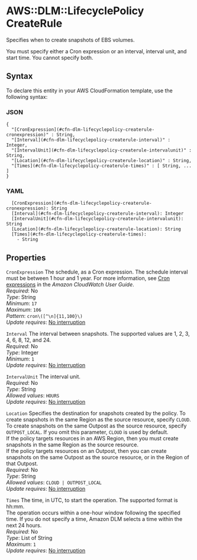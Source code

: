 # AWS::DLM::LifecyclePolicy CreateRule<a name="aws-properties-dlm-lifecyclepolicy-createrule"></a>

Specifies when to create snapshots of EBS volumes\.

You must specify either a Cron expression or an interval, interval unit, and start time\. You cannot specify both\.

## Syntax<a name="aws-properties-dlm-lifecyclepolicy-createrule-syntax"></a>

To declare this entity in your AWS CloudFormation template, use the following syntax:

### JSON<a name="aws-properties-dlm-lifecyclepolicy-createrule-syntax.json"></a>

```
{
  "[CronExpression](#cfn-dlm-lifecyclepolicy-createrule-cronexpression)" : String,
  "[Interval](#cfn-dlm-lifecyclepolicy-createrule-interval)" : Integer,
  "[IntervalUnit](#cfn-dlm-lifecyclepolicy-createrule-intervalunit)" : String,
  "[Location](#cfn-dlm-lifecyclepolicy-createrule-location)" : String,
  "[Times](#cfn-dlm-lifecyclepolicy-createrule-times)" : [ String, ... ]
}
```

### YAML<a name="aws-properties-dlm-lifecyclepolicy-createrule-syntax.yaml"></a>

```
  [CronExpression](#cfn-dlm-lifecyclepolicy-createrule-cronexpression): String
  [Interval](#cfn-dlm-lifecyclepolicy-createrule-interval): Integer
  [IntervalUnit](#cfn-dlm-lifecyclepolicy-createrule-intervalunit): String
  [Location](#cfn-dlm-lifecyclepolicy-createrule-location): String
  [Times](#cfn-dlm-lifecyclepolicy-createrule-times): 
    - String
```

## Properties<a name="aws-properties-dlm-lifecyclepolicy-createrule-properties"></a>

`CronExpression`  <a name="cfn-dlm-lifecyclepolicy-createrule-cronexpression"></a>
The schedule, as a Cron expression\. The schedule interval must be between 1 hour and 1 year\. For more information, see [Cron expressions](https://docs.aws.amazon.com/AmazonCloudWatch/latest/events/ScheduledEvents.html#CronExpressions) in the *Amazon CloudWatch User Guide*\.  
*Required*: No  
*Type*: String  
*Minimum*: `17`  
*Maximum*: `106`  
*Pattern*: `cron\([^\n]{11,100}\)`  
*Update requires*: [No interruption](https://docs.aws.amazon.com/AWSCloudFormation/latest/UserGuide/using-cfn-updating-stacks-update-behaviors.html#update-no-interrupt)

`Interval`  <a name="cfn-dlm-lifecyclepolicy-createrule-interval"></a>
The interval between snapshots\. The supported values are 1, 2, 3, 4, 6, 8, 12, and 24\.  
*Required*: No  
*Type*: Integer  
*Minimum*: `1`  
*Update requires*: [No interruption](https://docs.aws.amazon.com/AWSCloudFormation/latest/UserGuide/using-cfn-updating-stacks-update-behaviors.html#update-no-interrupt)

`IntervalUnit`  <a name="cfn-dlm-lifecyclepolicy-createrule-intervalunit"></a>
The interval unit\.  
*Required*: No  
*Type*: String  
*Allowed values*: `HOURS`  
*Update requires*: [No interruption](https://docs.aws.amazon.com/AWSCloudFormation/latest/UserGuide/using-cfn-updating-stacks-update-behaviors.html#update-no-interrupt)

`Location`  <a name="cfn-dlm-lifecyclepolicy-createrule-location"></a>
Specifies the destination for snapshots created by the policy\. To create snapshots in the same Region as the source resource, specify `CLOUD`\. To create snapshots on the same Outpost as the source resource, specify `OUTPOST_LOCAL`\. If you omit this parameter, `CLOUD` is used by default\.  
If the policy targets resources in an AWS Region, then you must create snapshots in the same Region as the source resource\.  
If the policy targets resources on an Outpost, then you can create snapshots on the same Outpost as the source resource, or in the Region of that Outpost\.  
*Required*: No  
*Type*: String  
*Allowed values*: `CLOUD | OUTPOST_LOCAL`  
*Update requires*: [No interruption](https://docs.aws.amazon.com/AWSCloudFormation/latest/UserGuide/using-cfn-updating-stacks-update-behaviors.html#update-no-interrupt)

`Times`  <a name="cfn-dlm-lifecyclepolicy-createrule-times"></a>
The time, in UTC, to start the operation\. The supported format is hh:mm\.  
The operation occurs within a one\-hour window following the specified time\. If you do not specify a time, Amazon DLM selects a time within the next 24 hours\.  
*Required*: No  
*Type*: List of String  
*Maximum*: `1`  
*Update requires*: [No interruption](https://docs.aws.amazon.com/AWSCloudFormation/latest/UserGuide/using-cfn-updating-stacks-update-behaviors.html#update-no-interrupt)